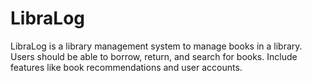 # LibraLog

LibraLog is a library management system to manage books in a library. Users should be able to borrow, return, and search for books. Include features like book recommendations and user accounts.


